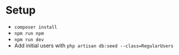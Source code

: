 # Setup
* `composer install`
* `npm run npm`
* `npm run dev`
* Add initial users with `php artisan db:seed --class=RegularUsers`
